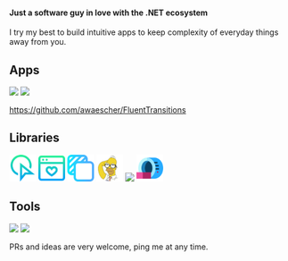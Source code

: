 #### Just a software guy in love with the .NET ecosystem
I try my best to build intuitive apps to keep complexity of everyday things away from you.

## Apps
<a title="RepoZ
A zero-conf git repository hub for Windows and macOS" alt="RepoZ" href="https://github.com/awaescher/RepoZ"><img src="https://github.com/awaescher/RepoZ/blob/master/_res/Icon.png" width="48"/></a> <a title="Fusion++
A modern alternative to the Microsoft Assembly Binding Log Viewer" alt="Fusion++" href="https://github.com/awaescher/Fusion"><img src="https://github.com/awaescher/Fusion/blob/master/_res/app256.png" width="48"/></a>

https://github.com/awaescher/FluentTransitions

## Libraries
<a title="FluentDragDrop
Fluent, declarative and visually appealing Drag&Drop for WinForms" alt="FluentDragDrop" href="https://github.com/awaescher/FluentDragDrop"><img src="https://github.com/awaescher/FluentDragDrop/blob/master/doc/FluentDragDrop.png" width="48"/></a> <a title="FluentTransitions
Smooth UI transitions for .NET" alt="FluentTransitions" href="https://github.com/awaescher/FluentTransitions"><img src="https://github.com/awaescher/FluentTransitions/blob/master/doc/FluentTransitions.png" width="48"/></a> <a title="Vibrancy.Forms
Blur and Vibrancy effects for iOS and iPadOS with Xamarin.Forms" alt="Vibrancy.Forms" href="https://github.com/awaescher/Vibrancy.Forms"><img src="https://github.com/awaescher/Vibrancy.Forms/blob/master/docs/Vibrancy.Forms.png" width="48"/></a> <a title="ObviousAwait
Expressive aliases to ConfigureAwait(true) and ConfigureAwait(false)" alt="ObviousAwait" href="https://github.com/awaescher/ObviousAwait"><img src="https://github.com/awaescher/ObviousAwait/blob/master/docs/ObviousAwait.png" width="48"/></a> <a title="quic#
A simple scripting app using an abstracted C# scripting engine with Roslyn, ScriptCs or CodeDom" alt="quic#" href="https://github.com/awaescher/quicsharp"><img src="https://github.com/awaescher/quicsharp/blob/master/app128.png" width="48"/></a> <a title="WinFormsCT
The one and only computer tomographer for Windows Forms user interfaces" alt="WinFormsCT" href="https://github.com/awaescher/WinFormsCT"><img src="https://github.com/awaescher/WinFormsCT/blob/master/_img/AppIcon256.png" width="48"/></a>

## Tools
<a title="PathEd
A deployable tool to add or remove values from the Windows PATH variable" alt="PathEd" href="https://github.com/awaescher/PathEd"><img src="https://github.com/awaescher/PathEd/blob/master/PathEd/app.ico" width="48"/></a> <a title="SendKeys
A deployable tool to send key input per command line." alt="SendKeys" href="https://github.com/awaescher/SendKeys"><img src="https://github.com/awaescher/SendKeys/blob/master/SendKeys/keyboard_key_right.ico" width="48"/></a>

PRs and ideas are very welcome, ping me at any time.
